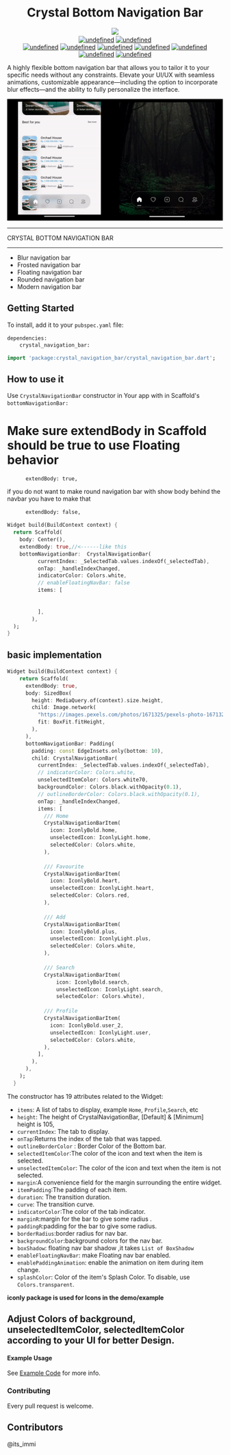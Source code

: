  <h1 align="center">  Crystal Bottom Navigation Bar</h1>

 <p align="center">

 <img src="https://img.shields.io/badge/Maintained%3F-Yes-green?style=for-the-badge">
  <br>
  <a href="#" target="_blank"><img alt="undefined" src="https://badgen.net/pub/flutter-platform/crystal_navigation_bar"></a>
  <a href="#" target="_blank"><img alt="undefined" src="https://badgen.net/pub/sdk-version/crystal_navigation_bar"></a>
  <br>
  <a href="#" target="_blank"><img alt="undefined" src="https://badgen.net/pub/v/crystal_navigation_bar"></a>
  <a href="#" target="_blank"><img alt="undefined" src="https://badgen.net/pub/license/crystal_navigation_bar"></a>
  <a href="#" target="_blank"><img alt="undefined" src="https://badgen.net/pub/likes/crystal_navigation_bar"></a>
  <a href="#" target="_blank"><img alt="undefined" src="https://badgen.net/pub/points/crystal_navigation_bar"></a>
  <a href="#" target="_blank"><img alt="undefined" src="https://badgen.net/pub/popularity/crystal_navigation_bar"></a>
  <br>
  <a href="#"><img alt="undefined" src="https://img.shields.io/github/license/GitSquared/edex-ui.svg?style=popout"></a>
  <a href="#" target="_blank"><img alt="undefined" src="https://badgen.net//github/stars/immi420/crystal_navigation_bar"></a>


  <br>


</p>



A highly flexible bottom navigation bar that allows you to tailor it to your specific needs without any constraints. Elevate your UI/UX with seamless animations, customizable appearance—including the option to incorporate blur effects—and the ability to fully personalize the interface.

![](screenshots/example.gif)

___

CRYSTAL BOTTOM NAVIGATION BAR
___ 
+ Blur navigation bar
+ Frosted navigation bar
+ Floating navigation bar
+ Rounded navigation bar
+ Modern navigation bar


## Getting Started

To install, add it to your `pubspec.yaml` file:

```
dependencies:
    crystal_navigation_bar:

```

```dart
import 'package:crystal_navigation_bar/crystal_navigation_bar.dart';
```

## How to use it

Use `CrystalNavigationBar` constructor in Your app with in Scaffold's `bottomNavigationBar:`

# Make sure extendBody in Scaffold should be true to use Floating behavior
          extendBody: true,
if you do not want to make round navigation bar with show body behind the navbar
you have to make that

          extendBody: false,

```dart
Widget build(BuildContext context) {
  return Scaffold(
    body: Center(),
    extendBody: true,//<------like this 
    bottomNavigationBar:  CrystalNavigationBar(
          currentIndex: _SelectedTab.values.indexOf(_selectedTab),
          onTap: _handleIndexChanged,
          indicatorColor: Colors.white,
          // enableFloatingNavBar: false
          items: [
            
            
          ],
        ),
  );
}
```

## basic implementation

```dart
Widget build(BuildContext context) {
    return Scaffold(
      extendBody: true,
      body: SizedBox(
        height: MediaQuery.of(context).size.height,
        child: Image.network(
          "https://images.pexels.com/photos/1671325/pexels-photo-1671325.jpeg?auto=compress&cs=tinysrgb&w=1260&h=750&dpr=2",
          fit: BoxFit.fitHeight,
        ),
      ),
      bottomNavigationBar: Padding(
        padding: const EdgeInsets.only(bottom: 10),
        child: CrystalNavigationBar(
          currentIndex: _SelectedTab.values.indexOf(_selectedTab),
          // indicatorColor: Colors.white,
          unselectedItemColor: Colors.white70,
          backgroundColor: Colors.black.withOpacity(0.1),
          // outlineBorderColor: Colors.black.withOpacity(0.1),
          onTap: _handleIndexChanged,
          items: [
            /// Home
            CrystalNavigationBarItem(
              icon: IconlyBold.home,
              unselectedIcon: IconlyLight.home,
              selectedColor: Colors.white,
            ),

            /// Favourite
            CrystalNavigationBarItem(
              icon: IconlyBold.heart,
              unselectedIcon: IconlyLight.heart,
              selectedColor: Colors.red,
            ),

            /// Add
            CrystalNavigationBarItem(
              icon: IconlyBold.plus,
              unselectedIcon: IconlyLight.plus,
              selectedColor: Colors.white,
            ),

            /// Search
            CrystalNavigationBarItem(
                icon: IconlyBold.search,
                unselectedIcon: IconlyLight.search,
                selectedColor: Colors.white),

            /// Profile
            CrystalNavigationBarItem(
              icon: IconlyBold.user_2,
              unselectedIcon: IconlyLight.user,
              selectedColor: Colors.white,
            ),
          ],
        ),
      ),
    );
  }

```

The constructor has 19 attributes related to the Widget:

- `items`: A list of tabs to display, example `Home`, `Profile`,`Search`, etc
- `height`: The height of CrystalNavigationBar, [Default] & [Minimum] height is 105,
- `currentIndex`: The tab to display.
- `onTap`:Returns the index of the tab that was tapped.
- `outlineBorderColor` : Border Color of the Bottom bar.
- `selectedItemColor`:The color of the icon and text when the item is selected.
- `unselectedItemColor`: The color of the icon and text when the item is not selected.
- `margin`:A convenience field for the margin surrounding the entire widget.
- `itemPadding`:The padding of each item.
- `duration`: The transition duration.
- `curve`: The transition curve.
- `indicatorColor`:The color of the tab indicator.
- `marginR`:margin for the bar to give some radius .
- `paddingR`:padding for the bar to give some radius.
- `borderRadius`:border radius for nav bar.
- `backgroundColor`:background colors for the nav bar.
- `boxShadow`: floating nav bar shadow ,it takes `List of BoxShadow`
- `enableFloatingNavBar`: make Floating nav bar enabled.
- `enablePaddingAnimation`: enable the animation on item during item change.
- `splashColor`: Color of the item's Splash Color. To disable, use `Colors.transparent`.


**iconly package is used for Icons in the demo/example**
## Adjust Colors of background, unselectedItemColor, selectedItemColor according to your UI for better Design.

#### Example Usage

See [Example Code](example/lib/main.dart) for more info.

### Contributing
Every pull request is welcome.

## Contributors
@its_immi

   

